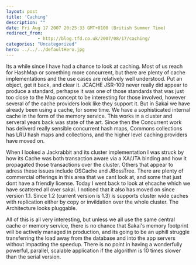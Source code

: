 ```yaml
---
layout: post
title: 'Caching'
description: ""
date: Fri Aug 17 2007 20:25:33 GMT+0100 (British Summer Time)
redirect_from: 
            - http://blog.tfd.co.uk/2007/08/17/caching/
categories: "Uncategorized"
hero: ../../../defaultHero.jpg
---
```

Its a while since I have had a chance to look at caching. Most of us reach for HashMap or something more concurrent, but there are plenty of cache implementations and the use cases are relatively well understood. Put an object, get it back, and clear it. JCACHE JSR-109 never really did appear to produce a standard, perhapse it was one of those standards that was just too close to the Map concept to be interesting for those involved, however several of the cache providers look like they support it. But in Sakai we have already been using a cache, for some time. We have a sophisticated internal cache in the form of the memory service. This works in a cluster and serveral years back was state of the art. Since then the Concurrent work has deliverd really sensible concurrent hash maps, Commons collections has LRU hash maps and collections, and the higher level caching providers have moved on.

When I looked a Jackrabbit and its cluster implementation I was struck by how its Cache was both transaction aware via a XA/JTA binding and how it propagated those transactions over the cluster. Others that appear to adress these issues include OSCache and JBossTree. There are plenty of commercial offerings in this area that we cant look at, and some that just dont have a friendly license. Today I went back to look at ehcache which we have scattered all over sakai. I noticed that it also has moved on since version 1.1. Since 1.2 (current version is 1.3) is supports cluster wide caches with replication either by copy or invildation over the whole cluster. The Architecture looks pluggable.

All of this is all very interesting, but unless we all use the same central cache or memory service, there is no chance that Sakai's memory footprint will be actively managed in production, and its going to be an uphill struggle transferring the load away from the database and into the app servers without impacting the speedup. There is no point in having a wonderfully powerful, parallel, scalable application if the algorithm is 10 times slower than the serial version.
